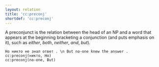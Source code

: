 ```yaml
---
layout: relation
title: 'cc:preconj'
shortdef: 'cc:preconj'
---
```


A preconjunct is the relation between the head of an NP and a word
that appears at the beginning bracketing a conjunction (and puts
emphasis on it), such as *either*, *both*, *neither*, *and*, *but*).

~~~ sdparse
Но никто не знал ответ . \n But no-one knew the answer .
cc:preconj(никто, Но)
cc:preconj(no-one, But)
~~~
